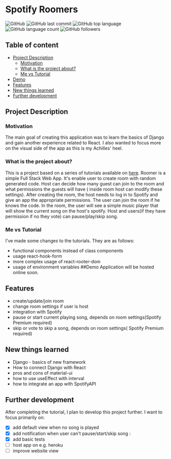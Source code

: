 # Spotify Roomers
![GitHub](https://img.shields.io/github/license/MichalKacprzak99/spotify-roomers)
![GitHub last commit](https://img.shields.io/github/last-commit/MichalKacprzak99/spotify-roomers)
![GitHub top language](https://img.shields.io/github/languages/top/MichalKacprzak99/spotify-roomers)
![GitHub language count](https://img.shields.io/github/languages/count/MichalKacprzak99/spotify-roomers)
![GitHub followers](https://img.shields.io/github/followers/MichalKacprzak99?style=social)
## Table of content
* [Project Description](#project-description)
  - [Motivation](#motivation)
  - [What is the project about?](#what-is-the-project-about)
  - [Me vs Tutorial](#me-vs-tutorial)
* [Demo](#demo)
* [Features](#features)
* [New things learned](#new-things-learned)
* [Further development](#further-development)
## Project Description
### Motivation
The main goal of creating this application was to learn the basics of Django 
and gain another experience related to React. I also wanted to focus more on 
the visual side of the app as this is my Achilles' heel.
### What is the project about?
This is a project based on a series of tutorials available on 
[here](https://www.youtube.com/watch?v=JD-age0BPVo&list=PLzMcBGfZo4-kCLWnGmK0jUBmGLaJxvi4j&index=1).
Roomer is a simple Full Stack Web App. It's enable user to create room with random generated code.
Host can decide how many guest can join to the room and what permissions the guests will have (
inside room host can modify these settings). After creating the room, the host needs to log in to Spotify
and give an app the appropriate permissions. The user can join the room if he knows the code. 
In the room, the user will see a simple music player that will show the current song on the host's spotify.
Host and users(if they have permission if no they vote) can pause/play/skip song.
### Me vs Tutorial
I've made some changes to the tutorials. They are as follows:
* functional components instead of class components
* usage react-hook-form
* more complex usage of react-rooter-dom
* usage of environment variables
##Demo
Application will be hosted online soon.
## Features
* create/update/join room
* change room settings if user is host
* integration with Spotify
* pause or start current playing song, depends on room settings(Spotify Premium required)
* skip or vote to skip a song, depends on room settings( Spotify Premium required)
## New things learned
* Django - basics of new framework
* How to connect Django with React
* pros and cons of material-ui
* how to use useEffect with interval
* how to integrate an app with SpotifyAPI
## Further development
After completing the tutorial, I plan to develop this project further. 
I want to focus primarily on:
- [x] add default view when no song is played
- [x] add notification when user can't pause/start/skip song :
- [x] add basic tests 
- [ ] host app on e.g. heroku
- [ ] improve website view
